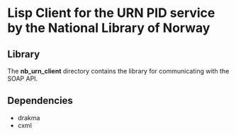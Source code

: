 Lisp Client for the URN PID service by the National Library of Norway
=======================================================================


Library
-------
The **nb_urn_client** directory contains the library for communicating with the SOAP API.


Dependencies
------------

* drakma
* cxml



